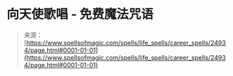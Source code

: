 <!--yml

分类：未分类

日期：2024年06月12日 19:11:23

-->

# 向天使歌唱 - 免费魔法咒语

> 来源：[https://www.spellsofmagic.com/spells/life_spells/career_spells/24934/page.html#0001-01-01](https://www.spellsofmagic.com/spells/life_spells/career_spells/24934/page.html#0001-01-01)
